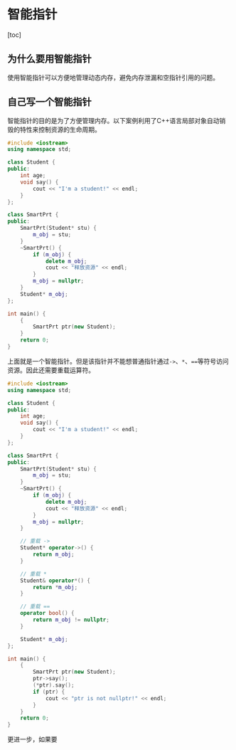 # 智能指针

[toc]



## 为什么要用智能指针

使用智能指针可以方便地管理动态内存，避免内存泄漏和空指针引用的问题。



## 自己写一个智能指针

智能指针的目的是为了方便管理内存。以下案例利用了C++语言局部对象自动销毁的特性来控制资源的生命周期。

```cpp
#include <iostream>
using namespace std;

class Student {
public:
    int age;
    void say() {
        cout << "I'm a student!" << endl;
    }
};

class SmartPrt {
public:
    SmartPrt(Student* stu) {
        m_obj = stu;
    }
    ~SmartPrt() {
        if (m_obj) {
            delete m_obj;
            cout << "释放资源" << endl;
        }
        m_obj = nullptr;
    }
    Student* m_obj;
};

int main() {
    {
        SmartPrt ptr(new Student);
    }
    return 0;
}
```



上面就是一个智能指针。但是该指针并不能想普通指针通过`->`、`*`、`==`等符号访问资源。因此还需要重载运算符。

```cpp
#include <iostream>
using namespace std;

class Student {
public:
    int age;
    void say() {
        cout << "I'm a student!" << endl;
    }
};

class SmartPrt {
public:
    SmartPrt(Student* stu) {
        m_obj = stu;
    }
    ~SmartPrt() {
        if (m_obj) {
            delete m_obj;
            cout << "释放资源" << endl;
        }
        m_obj = nullptr;
    }

    // 重载 ->
    Student* operator->() {
        return m_obj;
    }

    // 重载 *
    Student& operator*() {
        return *m_obj;
    }

    // 重载 ==
    operator bool() {
        return m_obj != nullptr;
    }

    Student* m_obj;
};

int main() {
    {
        SmartPrt ptr(new Student);
        ptr->say();
        (*ptr).say();
        if (ptr) {
            cout << "ptr is not nullptr!" << endl;
        }
    }
    return 0;
}
```

更进一步，如果要